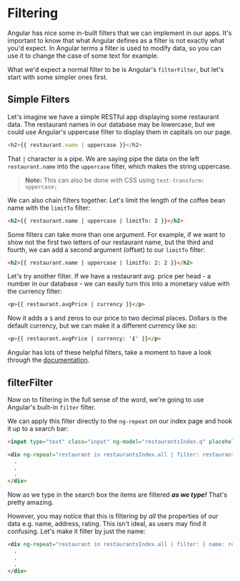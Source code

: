 # Filtering

Angular has nice some in-built filters that we can implement in our apps. It's important to know that what Angular defines as a filter is not exactly what you'd expect. In Angular terms a filter is used to modify data, so you can use it to change the case of some text for example.

What we'd expect a normal filter to be is Angular's `filterFilter`, but let's start with some simpler ones first.

## Simple Filters

Let's imagine we have a simple RESTful app displaying some restaurant data. The restaurant names in our database may be lowercase, but we could use Angular's uppercase filter to display them in capitals on our page.

```js
<h2>{{ restaurant.name | uppercase }}</h2>
```

That `|` character is a pipe. We are saying pipe the data on the left `restaurant.name` into the `uppercase` filter, which makes the string uppercase.

>**Note:** This can also be done with CSS using `text-transform: uppercase;`

We can also chain filters together. Let's limit the length of the coffee bean name with the `limitTo` filter:

```html
<h2>{{ restaurant.name | uppercase | limitTo: 2 }}</h2>
```

Some filters can take more than one argument. For example, if we want to show not the first two letters of our restaurant name, but the third and fourth, we can add a second argument (offset) to our `limitTo` filter:

```html
<h2>{{ restaurant.name | uppercase | limitTo: 2: 2 }}</h2>
```

Let's try another filter. If we have a restaurant avg. price per head - a number in our database - we can easily turn this into a monetary value with the currency filter:

```html
<p>{{ restaurant.avgPrice | currency }}</p>
```

Now it adds a `$` and zeros to our price to two decimal places. Dollars is the default currency, but we can make it a different currency like so:

```html
<p>{{ restaurant.avgPrice | currency: '£' }}</p>
```

Angular has lots of these helpful filters, take a moment to have a look through the [documentation](https://docs.angularjs.org/api/ng/filter).

## filterFilter

Now on to filtering in the full sense of the word, we're going to use Angular's built-in `filter` filter.

We can apply this filter directly to the `ng-repeat` on our index page and hook it up to a search bar:

```html
<input type="text" class="input" ng-model="restaurantsIndex.q" placeholder="Search...">

<div ng-repeat="restaurant in restaurantsIndex.all | filter: restaurantsIndex.q">
  .
  .
  .
</div>
```

Now as we type in the search box the items are filtered _**as we type!**_ That's pretty amazing.

However, you may notice that this is filtering by _all_ the properties of our data e.g. name, address, rating. This isn't ideal, as users may find it confusing. Let's make it filter by just the name:

```html
<div ng-repeat="restaurant in restaurantsIndex.all | filter: { name: restaurantsIndex.q }">
  .
  .
  .
</div>
```











